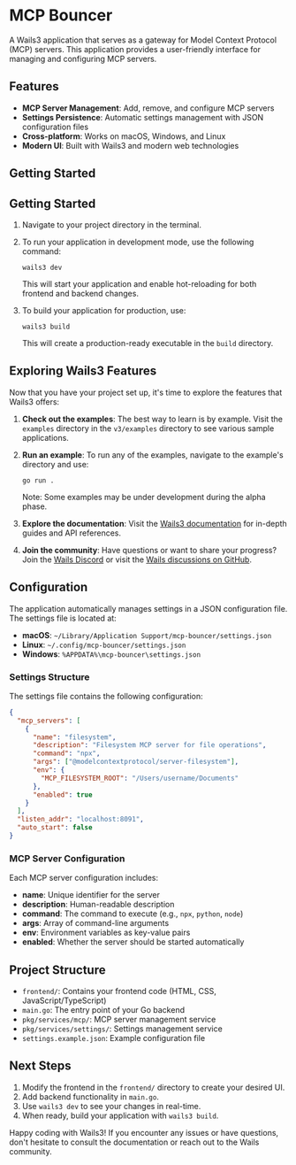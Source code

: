 # MCP Bouncer

A Wails3 application that serves as a gateway for Model Context Protocol (MCP) servers. This application provides a user-friendly interface for managing and configuring MCP servers.

## Features

- **MCP Server Management**: Add, remove, and configure MCP servers
- **Settings Persistence**: Automatic settings management with JSON configuration files
- **Cross-platform**: Works on macOS, Windows, and Linux
- **Modern UI**: Built with Wails3 and modern web technologies

## Getting Started

## Getting Started

1. Navigate to your project directory in the terminal.

2. To run your application in development mode, use the following command:

   ```
   wails3 dev
   ```

   This will start your application and enable hot-reloading for both frontend and backend changes.

3. To build your application for production, use:

   ```
   wails3 build
   ```

   This will create a production-ready executable in the `build` directory.

## Exploring Wails3 Features

Now that you have your project set up, it's time to explore the features that Wails3 offers:

1. **Check out the examples**: The best way to learn is by example. Visit the `examples` directory in the `v3/examples` directory to see various sample applications.

2. **Run an example**: To run any of the examples, navigate to the example's directory and use:

   ```
   go run .
   ```

   Note: Some examples may be under development during the alpha phase.

3. **Explore the documentation**: Visit the [Wails3 documentation](https://v3.wails.io/) for in-depth guides and API references.

4. **Join the community**: Have questions or want to share your progress? Join the [Wails Discord](https://discord.gg/JDdSxwjhGf) or visit the [Wails discussions on GitHub](https://github.com/wailsapp/wails/discussions).

## Configuration

The application automatically manages settings in a JSON configuration file. The settings file is located at:

- **macOS**: `~/Library/Application Support/mcp-bouncer/settings.json`
- **Linux**: `~/.config/mcp-bouncer/settings.json`
- **Windows**: `%APPDATA%\mcp-bouncer\settings.json`

### Settings Structure

The settings file contains the following configuration:

```json
{
  "mcp_servers": [
    {
      "name": "filesystem",
      "description": "Filesystem MCP server for file operations",
      "command": "npx",
      "args": ["@modelcontextprotocol/server-filesystem"],
      "env": {
        "MCP_FILESYSTEM_ROOT": "/Users/username/Documents"
      },
      "enabled": true
    }
  ],
  "listen_addr": "localhost:8091",
  "auto_start": false
}
```

### MCP Server Configuration

Each MCP server configuration includes:

- **name**: Unique identifier for the server
- **description**: Human-readable description
- **command**: The command to execute (e.g., `npx`, `python`, `node`)
- **args**: Array of command-line arguments
- **env**: Environment variables as key-value pairs
- **enabled**: Whether the server should be started automatically

## Project Structure

- `frontend/`: Contains your frontend code (HTML, CSS, JavaScript/TypeScript)
- `main.go`: The entry point of your Go backend
- `pkg/services/mcp/`: MCP server management service
- `pkg/services/settings/`: Settings management service
- `settings.example.json`: Example configuration file

## Next Steps

1. Modify the frontend in the `frontend/` directory to create your desired UI.
2. Add backend functionality in `main.go`.
3. Use `wails3 dev` to see your changes in real-time.
4. When ready, build your application with `wails3 build`.

Happy coding with Wails3! If you encounter any issues or have questions, don't hesitate to consult the documentation or reach out to the Wails community.
